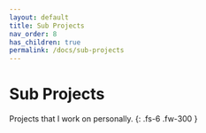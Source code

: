 ```yaml
---
layout: default
title: Sub Projects
nav_order: 8
has_children: true
permalink: /docs/sub-projects
---
```


# Sub Projects

Projects that I work on personally.
{: .fs-6 .fw-300 }